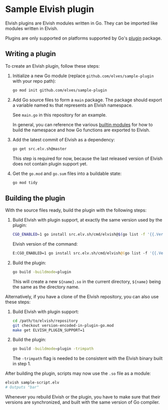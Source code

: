 # Sample Elvish plugin

Elvish plugins are Elvish modules written in Go. They can be imported like
modules written in Elvish.

Plugins are only supported on platforms supported by Go's
[plugin](https://pkg.go.dev/plugin) package.

## Writing a plugin

To create an Elvish plugin, follow these steps:

1.  Initialize a new Go module (replace `github.com/elves/sample-plugin` with
    your repo path):

    ```sh
    go mod init github.com/elves/sample-plugin
    ```

2.  Add Go source files to form a `main` package. The package should export a
    variable named `Ns` that represents an Elvish namespace.

    See `main.go` in this repository for an example.

    In general, you can reference the various [builtin
    modules](https://src.elv.sh/pkg/eval/mods) for how to build the namespace
    and how Go functions are exported to Elvish.

3.  Add the latest commit of Elvish as a dependency:

    ```sh
    go get src.elv.sh@master
    ```

    This step is required for now, because the last released version of Elvish
    does not contain plugin support yet.

4.  Get the `go.mod` and `go.sum` files into a buildable state:

    ```sh
    go mod tidy
    ```

## Building the plugin

With the source files ready, build the plugin with the following steps:

1.  Build Elvish with plugin support, at exactly the same version used by the
    plugin:

    ```sh
    CGO_ENABLED=1 go install src.elv.sh/cmd/elvish@$(go list -f '{{.Version}}' -m src.elv.sh)
    ```

    Elvish version of the command:

    ```sh
    E:CGO_ENABLED=1 go install src.elv.sh/cmd/elvish@(go list -f '{{.Version}}' -m src.elv.sh)
    ```

2.  Build the plugin:

    ```sh
    go build -buildmode=plugin
    ```

    This will create a new `${name}.so` in the current directory, `${name}`
    being the same as the directory name.

Alternatively, if you have a clone of the Elvish repository, you can also use
these steps:

1.  Build Elvish with plugin support:

    ```sh
    cd /path/to/elvish/repository
    git checkout version-encoded-in-plugin-go.mod
    make get ELVISH_PLUGIN_SUPPORT=1
    ```

2.  Build the plugin:

    ```sh
    go build -buildmode=plugin -trimpath
    ```

    The `-trimpath` flag is needed to be consistent with the Elvish binary built
    in step 1.

After building the plugin, scripts may now use the `.so` file as a module:

```sh
elvish sample-script.elv
# Outputs "bar"
```

Whenever you rebuild Elvish or the plugin, you have to make sure that their
versions are synchronized, and built with the same version of Go compiler.
